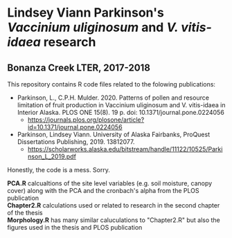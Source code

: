 

# Lindsey Viann Parkinson's *Vaccinium uliginosum* and *V. vitis-idaea* research
## Bonanza Creek LTER, 2017-2018

This repository contains R code files related to the folowing publications:
- Parkinson, L., C.P.H. Mulder. 2020. 
Patterns of pollen and resource limitation of fruit production in Vaccinium uliginosum and V. vitis-idaea in Interior Alaska. 
PLOS ONE 15(8). 19 p. doi: 10.1371/journal.pone.0224056
    - https://journals.plos.org/plosone/article?id=10.1371/journal.pone.0224056
- Parkinson, Lindsey Viann. University of Alaska Fairbanks, ProQuest Dissertations Publishing, 2019. 13812077. 
    - https://scholarworks.alaska.edu/bitstream/handle/11122/10525/Parkinson_L_2019.pdf

  
    
      
Honestly, the code is a mess. Sorry.  

**PCA.R** calcualtions of the site level variables (e.g. soil moisture, canopy cover) along with the PCA and the cronbach's alpha from the PLOS publication  
**Chapter2.R** calculations used or related to research in the second chapter of the thesis  
**Morphology.R** has many similar caluculations to "Chapter2.R" but also the figures used in the thesis and PLOS publication   




